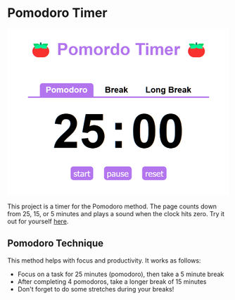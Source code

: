 # Pomodoro Timer

![pomodoro timer screenshot](images/timer_screenshot.png)

This project is a timer for the Pomodoro method. The page counts down from 25, 15, or 5 minutes and plays a sound when the clock hits zero. Try it out for yourself [here](https://malachi3keys.github.io/pomodoro/).

## Pomodoro Technique

This method helps with focus and productivity. It works as follows: 

- Focus on a task for 25 minutes (pomodoro), then take a 5 minute break
- After completing 4 pomodoros, take a longer break of 15 minutes
- Don't forget to do some stretches during your breaks!